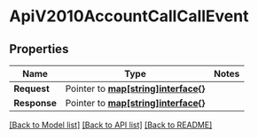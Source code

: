 # ApiV2010AccountCallCallEvent

## Properties
Name | Type | Notes
------------ | ------------- | -------------
**Request** | Pointer to [**map[string]interface{}**](.md) | 
**Response** | Pointer to [**map[string]interface{}**](.md) | 

[[Back to Model list]](../README.md#documentation-for-models) [[Back to API list]](../README.md#documentation-for-api-endpoints) [[Back to README]](../README.md)


